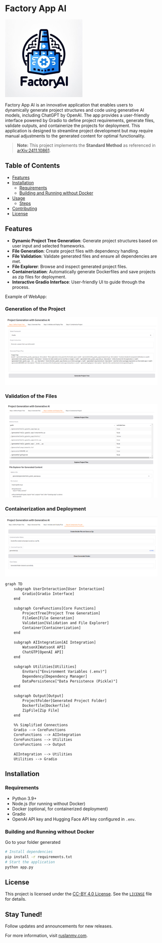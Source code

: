 # Factory App AI

![alt text](./assets/logo-small.jpg)

Factory App AI is an innovative application that enables users to dynamically generate project structures and code using generative AI models, including ChatGPT by OpenAI. The app provides a user-friendly interface powered by Gradio to define project requirements, generate files, validate outputs, and containerize the projects for deployment. This application is designed to streamline project development but may require manual adjustments to the generated content for optimal functionality.

> **Note:** This project implements the **Standard Method** as referenced in [arXiv:2411.10861](https://arxiv.org/pdf/2411.10861). 

## Table of Contents

- [Features](#features)
- [Installation](#installation)
  - [Requirements](#requirements)
  - [Building and Running without Docker](#building-and-running-without-docker)
- [Usage](#usage)
  - [Steps](#steps)
- [Contributing](#contributing)
- [License](#license)

## Features

- **Dynamic Project Tree Generation**: Generate project structures based on user input and selected frameworks.
- **File Generation**: Create project files with dependency handling.
- **File Validation**: Validate generated files and ensure all dependencies are met.
- **File Explorer**: Browse and inspect generated project files.
- **Containerization**: Automatically generate Dockerfiles and save projects as zip files for deployment.
- **Interactive Gradio Interface**: User-friendly UI to guide through the process.

Example of WebApp:

### Generation of the Project

![](assets/2024-11-10-00-17-10.png)

### Validation of the Files

![](assets/2024-11-09-23-54-10.png)

### Containerization and Deployment

![](assets/2024-11-10-00-13-19.png)

```mermaid
graph TD
    subgraph UserInteraction[User Interaction]
        Gradio[Gradio Interface]
    end

    subgraph CoreFunctions[Core Functions]
        ProjectTree[Project Tree Generation]
        FileGen[File Generation]
        Validation[Validation and File Explorer]
        Container[Containerization]
    end

    subgraph AIIntegration[AI Integration]
        WatsonX[WatsonX API]
        ChatGTP[OpenAI API]
    end

    subgraph Utilities[Utilities]
        EnvVars["Environment Variables (.env)"]
        Dependency[Dependency Manager]
        DataPersistence["Data Persistence (Pickle)"]
    end

    subgraph Output[Output]
        ProjectFolder[Generated Project Folder]
        Dockerfile[Dockerfile]
        ZipFile[Zip File]
    end

    %% Simplified Connections
    Gradio --> CoreFunctions
    CoreFunctions --> AIIntegration
    CoreFunctions --> Utilities
    CoreFunctions --> Output

    AIIntegration --> Utilities
    Utilities --> Gradio

```

## Installation

### Requirements

- Python 3.9+
- Node.js (for running without Docker)
- Docker (optional, for containerized deployment)
- Gradio
- OpenAI API key and Hugging Face API key configured in `.env`.

### Building and Running without Docker

Go to your folder  generated 

```bash
# Install dependencies
pip install -r requirements.txt
# Start the application
python app.py
```

## License

This project is licensed under the [CC-BY 4.0 License](https://creativecommons.org/licenses/by/4.0/). See the [`LICENSE`](LICENSE.txt) file for details.

## Stay Tuned!

Follow updates and announcements for new releases.

For more information, visit [ruslanmv.com](https://ruslanmv.com).
